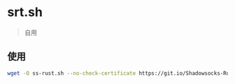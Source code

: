 # srt.sh
> 自用
## 使用

```bash
wget -O ss-rust.sh --no-check-certificate https://git.io/Shadowsocks-Rust.sh && chmod +x ss-rust.sh && ./ss-rust.sh
```
